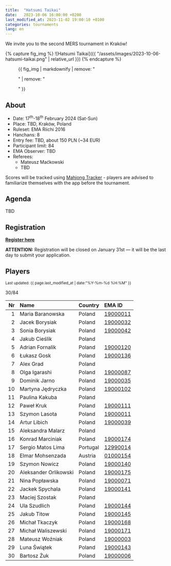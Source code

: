 ```yaml
---
title:  "Hatsumi Taikai"
date:   2023-10-06 16:00:00 +0200
last_modified_at: 2023-11-02 19:00:10 +0100
categories: tournaments
lang: en
---
```


We invite you to the second MERS tournament in Kraków!

{% capture fig_img %}
![Hatsumi Taikai]({{ "/assets/images/2023-10-06-hatsumi-taikai.png" | relative_url }})
{% endcapture %}

<figure>
  {{ fig_img | markdownify | remove: "<p>" | remove: "</p>" }}
</figure>

## About

* Date: 17<sup>th</sup>-18<sup>th</sup> February 2024 (Sat-Sun)
* Place: TBD, Kraków, Poland
* Ruleset: EMA Riichi 2016
* Hanchans: 8
* Entry fee: TBD, about 150 PLN (~34 EUR)
* Participant limit: 84
* EMA Observer: TBD
* Referees:
  - Mateusz Maćkowski
  - TBD

Scores will be tracked using [Mahjong Tracker](https://mahjongtracker.com/) - players are advised to familiarize
themselves with the app before the tournament.

## Agenda

TBD

## Registration

**[Register here](https://forms.gle/Q9MxGdNQU1fJbf746)**

**ATTENTION:** Registration will be closed on January 31st &mdash; it will be the last day to submit your application.

## Players

<small>Last updated: {{ page.last_modified_at | date:"%Y-%m-%d %H:%M" }}</small>

<div class="progress" style="margin-bottom: 0.5em">
	<div
		class="progress-bar progress-bar-striped"
		role="progressbar"
		style="width: calc(100%*30/84);"
		aria-valuenow="30"
		aria-valuemin="0"
		aria-valuemax="84">
		30/84
	</div>
</div>

<div id="biggus-tablus" markdown="block">

| Nr | Name                                     | Country              | EMA ID                                                              |
|---:|:-----------------------------------------|:---------------------|:--------------------------------------------------------------------|
|  1 | Maria Baranowska                         | Poland               | [19000011](http://mahjong-europe.org/ranking/Players/19000011.html) |
|  2 | Jacek Borysiak                           | Poland               | [19000032](http://mahjong-europe.org/ranking/Players/19000032.html) |
|  3 | Sonia Borysiak                           | Poland               | [19000042](http://mahjong-europe.org/ranking/Players/19000042.html) |
|  4 | Jakub Cieślik                            | Poland               |                                                                     |
|  5 | Adrian Fornalik                          | Poland               | [19000120](http://mahjong-europe.org/ranking/Players/19000120.html) |
|  6 | Łukasz Gosk                              | Poland               | [19000136](http://mahjong-europe.org/ranking/Players/19000136.html) |
|  7 | Alex Grad                                | Poland               |                                                                     |
|  8 | Olga Igarashi                            | Poland               | [19000087](http://mahjong-europe.org/ranking/Players/19000087.html) |
|  9 | Dominik Jarno                            | Poland               | [19000035](http://mahjong-europe.org/ranking/Players/19000035.html) |
| 10 | Martyna Jędryczka                        | Poland               | [19000102](http://mahjong-europe.org/ranking/Players/19000102.html) |
| 11 | Paulina Kakuba                           | Poland               |                                                                     |
| 12 | Paweł Kruk                               | Poland               | [19000111](http://mahjong-europe.org/ranking/Players/19000111.html) |
| 13 | Szymon Lasota                            | Poland               | [19000011](http://mahjong-europe.org/ranking/Players/19000011.html) |
| 14 | Artur Libich                             | Poland               | [19000039](http://mahjong-europe.org/ranking/Players/19000039.html) |
| 15 | Aleksandra Malarz                        | Poland               |                                                                     |
| 16 | Konrad Marciniak                         | Poland               | [19000174](http://mahjong-europe.org/ranking/Players/19000174.html) |
| 17 | Sergio Matos Lima                        | Portugal             | [12990014](http://mahjong-europe.org/ranking/Players/12990014.html) |
| 18 | Elmar Mohsenzada                         | Austria              | [01000154](http://mahjong-europe.org/ranking/Players/01000154.html) |
| 19 | Szymon Nowicz                            | Poland               | [19000140](http://mahjong-europe.org/ranking/Players/19000140.html) |
| 20 | Aleksander Orlikowski                    | Poland               | [19000175](http://mahjong-europe.org/ranking/Players/19000175.html) |
| 21 | Nina Popławska                           | Poland               | [19000071](http://mahjong-europe.org/ranking/Players/19000071.html) |
| 22 | Jackek Spychala                          | Poland               | [19000141](http://mahjong-europe.org/ranking/Players/19000141.html) |
| 23 | Maciej Szostak                           | Poland               |                                                                     |
| 24 | Ula Szudlich                             | Poland               | [19000144](http://mahjong-europe.org/ranking/Players/19000144.html) |
| 25 | Jakub Titow                              | Poland               | [19000145](http://mahjong-europe.org/ranking/Players/19000145.html) |
| 26 | Michał Tkaczyk                           | Poland               | [19000168](http://mahjong-europe.org/ranking/Players/19000168.html) |
| 27 | Michał Waliszewski                       | Poland               | [19000171](http://mahjong-europe.org/ranking/Players/19000171.html) |
| 28 | Mateusz Woźniak                          | Poland               | [19000003](http://mahjong-europe.org/ranking/Players/19000003.html) |
| 29 | Luna Świątek                             | Poland               | [19000143](http://mahjong-europe.org/ranking/Players/19000143.html) |
| 30 | Bartosz Żuk                              | Poland               | [19000006](http://mahjong-europe.org/ranking/Players/19000006.html) |

</div>